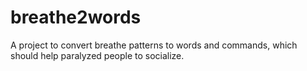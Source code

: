 # breathe2words
A project to convert breathe patterns to words and commands, which should help paralyzed people to socialize.

